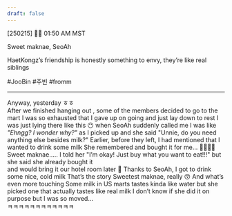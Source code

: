 ```yaml
---
draft: false
---
```

[250215] 🐣💭 01:50 AM MST

Sweet maknae, SeoAh

HaetKongz’s friendship is honestly something to envy, they’re like real siblings

#JooBin #주빈 #fromm
___
Anyway, yesterday ㅎㅎ  
After we finished hanging out , some of the members decided to go to the mart
I was so exhausted that I gave up on going and just lay down to rest
I was just lying there like this 😶 when SeoAh suddenly called me
I was like _"Ehngg? I wonder why?"_ as I picked up
and she said "Unnie, do you need anything else besides milk?"
Earlier, before they left, I had mentioned that I wanted to drink some milk
She remembered and bought it for me... 🥹🥺🥺🥺
Sweet maknae…..
I told her "I’m okay! Just buy what you want to eat!!!"
but she said she already bought it  
and would bring it our hotel room later 🥺
Thanks to SeoAh, I got to drink some nice, cold milk
That’s the story
Sweetest maknae, really 
😚
And what’s even more touching
Some milk in US marts tastes kinda like water
but she picked one that actually tastes like real milk
I don’t know if she did it on purpose
but I was so moved…   
ㅋㅋㅋㅋㅋㅋㅋㅋㅋㅋㅋㅋ